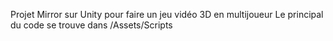 Projet Mirror sur Unity pour faire un jeu vidéo 3D en multijoueur
Le principal du code se trouve dans /Assets/Scripts
